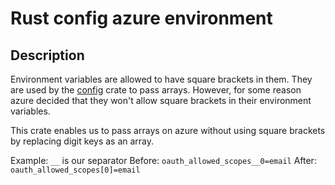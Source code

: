 # Rust config azure environment
## Description
Environment variables are allowed to have square brackets in them. They are used by the [config](https://crates.io/crates/config) crate to pass arrays.
However, for some reason azure decided that they won't allow square brackets in their environment variables.

This crate enables us to pass arrays on azure without using square brackets by replacing digit keys as an array.

Example:
`__` is our separator
Before: `oauth_allowed_scopes__0=email`
After: `oauth_allowed_scopes[0]=email`
